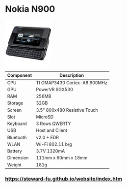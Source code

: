 # Nokia N900
![Alt text](imgs/main.jpg)
  
|Component|Description                      |
|---------|---------------------------------|
|CPU      |TI OMAP3430 Cortex-A8 600MHz     |
|GPU      |PowerVR SGX530                   |
|RAM      |256MB                            |
|Storage  |32GB                             |
|Screen   |3.5" 800x480 Resistive Touch     |
|Slot     |MicroSD                          |
|Keyboard |3 Rows QWERTY                    |
|USB      |Host and Client                  |
|Bluetooth|v2.0 + EDR                       |
|WLAN     |Wi-Fi 802.11 b/g                 |
|Battery  |3.7V 1320mA                      |
|Dimension|111mm x 60mm x 18mm              |
|Weight   |181g                             |

### https://steward-fu.github.io/website/index.htm
